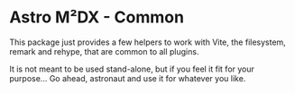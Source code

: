 # Astro M²DX - Common

This package just provides a few helpers to work with Vite, the filesystem, remark and rehype, that are common to all plugins.

It is not meant to be used stand-alone, but if you feel it fit for your purpose... Go ahead, astronaut and use it for whatever you like.

